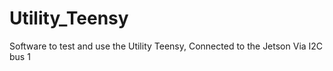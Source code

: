# Utility_Teensy
Software to test and use the Utility Teensy, Connected to the Jetson Via I2C bus 1
